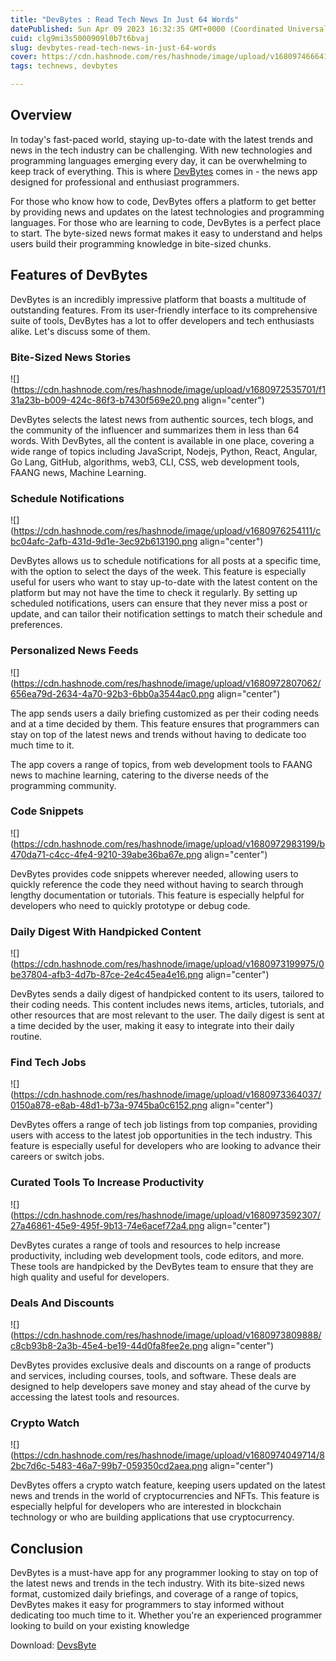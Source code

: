 ```yaml
---
title: "DevBytes : Read Tech News In Just 64 Words"
datePublished: Sun Apr 09 2023 16:32:35 GMT+0000 (Coordinated Universal Time)
cuid: clg9mi3s5000909l0b7t6bvaj
slug: devbytes-read-tech-news-in-just-64-words
cover: https://cdn.hashnode.com/res/hashnode/image/upload/v1680974666410/c0fa5e72-e5e1-4562-9fdb-973bad58e377.png
tags: technews, devbytes

---
```


## Overview

In today's fast-paced world, staying up-to-date with the latest trends and news in the tech industry can be challenging. With new technologies and programming languages emerging every day, it can be overwhelming to keep track of everything. This is where [DevBytes](https://play.google.com/store/apps/details?id=com.candelalabs.devbytes&pli=1) comes in - the news app designed for professional and enthusiast programmers.

For those who know how to code, DevBytes offers a platform to get better by providing news and updates on the latest technologies and programming languages. For those who are learning to code, DevBytes is a perfect place to start. The byte-sized news format makes it easy to understand and helps users build their programming knowledge in bite-sized chunks.

## Features of DevBytes

DevBytes is an incredibly impressive platform that boasts a multitude of outstanding features. From its user-friendly interface to its comprehensive suite of tools, DevBytes has a lot to offer developers and tech enthusiasts alike. Let's discuss some of them.

### Bite-Sized News Stories

![](https://cdn.hashnode.com/res/hashnode/image/upload/v1680972535701/f131a23b-b009-424c-86f3-b7430f569e20.png align="center")

DevBytes selects the latest news from authentic sources, tech blogs, and the community of the influencer and summarizes them in less than 64 words. With DevBytes, all the content is available in one place, covering a wide range of topics including JavaScript, Nodejs, Python, React, Angular, Go Lang, GitHub, algorithms, web3, CLI, CSS, web development tools, FAANG news, Machine Learning.

### Schedule Notifications

![](https://cdn.hashnode.com/res/hashnode/image/upload/v1680976254111/cbc04afc-2afb-431d-9d1e-3ec92b613190.png align="center")

DevBytes allows us to schedule notifications for all posts at a specific time, with the option to select the days of the week. This feature is especially useful for users who want to stay up-to-date with the latest content on the platform but may not have the time to check it regularly. By setting up scheduled notifications, users can ensure that they never miss a post or update, and can tailor their notification settings to match their schedule and preferences.

### Personalized News Feeds

![](https://cdn.hashnode.com/res/hashnode/image/upload/v1680972807062/656ea79d-2634-4a70-92b3-6bb0a3544ac0.png align="center")

The app sends users a daily briefing customized as per their coding needs and at a time decided by them. This feature ensures that programmers can stay on top of the latest news and trends without having to dedicate too much time to it.

The app covers a range of topics, from web development tools to FAANG news to machine learning, catering to the diverse needs of the programming community.

### Code Snippets

![](https://cdn.hashnode.com/res/hashnode/image/upload/v1680972983199/b470da71-c4cc-4fe4-9210-39abe36ba67e.png align="center")

DevBytes provides code snippets wherever needed, allowing users to quickly reference the code they need without having to search through lengthy documentation or tutorials. This feature is especially helpful for developers who need to quickly prototype or debug code.

### Daily Digest With Handpicked Content

![](https://cdn.hashnode.com/res/hashnode/image/upload/v1680973199975/0be37804-afb3-4d7b-87ce-2e4c45ea4e16.png align="center")

DevBytes sends a daily digest of handpicked content to its users, tailored to their coding needs. This content includes news items, articles, tutorials, and other resources that are most relevant to the user. The daily digest is sent at a time decided by the user, making it easy to integrate into their daily routine.

### Find Tech Jobs

![](https://cdn.hashnode.com/res/hashnode/image/upload/v1680973364037/0150a878-e8ab-48d1-b73a-9745ba0c6152.png align="center")

DevBytes offers a range of tech job listings from top companies, providing users with access to the latest job opportunities in the tech industry. This feature is especially useful for developers who are looking to advance their careers or switch jobs.

### Curated Tools To Increase Productivity

![](https://cdn.hashnode.com/res/hashnode/image/upload/v1680973592307/27a46861-45e9-495f-9b13-74e6acef72a4.png align="center")

DevBytes curates a range of tools and resources to help increase productivity, including web development tools, code editors, and more. These tools are handpicked by the DevBytes team to ensure that they are high quality and useful for developers.

### Deals And Discounts

![](https://cdn.hashnode.com/res/hashnode/image/upload/v1680973809888/c8cb93b8-2a3b-45e4-be19-44d0fa8fee2e.png align="center")

DevBytes provides exclusive deals and discounts on a range of products and services, including courses, tools, and software. These deals are designed to help developers save money and stay ahead of the curve by accessing the latest tools and resources.

### Crypto Watch

![](https://cdn.hashnode.com/res/hashnode/image/upload/v1680974049714/82bc7d6c-5483-46a7-99b7-059350cd2aea.png align="center")

DevBytes offers a crypto watch feature, keeping users updated on the latest news and trends in the world of cryptocurrencies and NFTs. This feature is especially helpful for developers who are interested in blockchain technology or who are building applications that use cryptocurrency.

## Conclusion

DevBytes is a must-have app for any programmer looking to stay on top of the latest news and trends in the tech industry. With its bite-sized news format, customized daily briefings, and coverage of a range of topics, DevBytes makes it easy for programmers to stay informed without dedicating too much time to it. Whether you're an experienced programmer looking to build on your existing knowledge

Download: [DevsByte](https://play.google.com/store/apps/details?id=com.candelalabs.devbytes&pli=1)